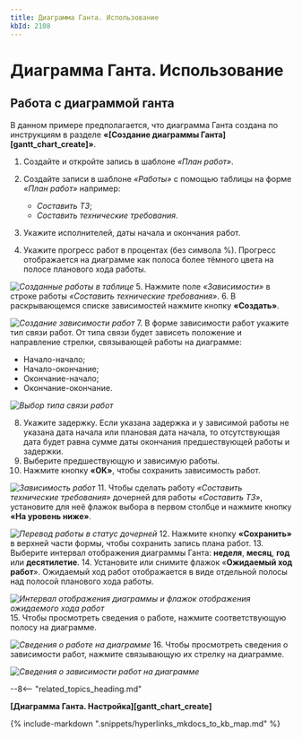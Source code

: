 ```yaml
---
title: Диаграмма Ганта. Использование
kbId: 2108
---
```


# Диаграмма Ганта. Использование

## Работа с диаграммой ганта

В данном примере предполагается, что диаграмма Ганта создана по инструкциям в разделе **«[Создание диаграммы Ганта][gantt_chart_create]»**.

1. Создайте и откройте запись в шаблоне *«План работ»*.
2. Создайте записи в шаблоне *«Работы»* с помощью таблицы на форме *«План работ»* например:

    - *Составить ТЗ*;
    - *Составить технические требования*.
3. Укажите исполнителей, даты начала и окончания работ.
4. Укажите прогресс работ в процентах (без символа %). Прогресс отображается на диаграмме как полоса более тёмного цвета на полосе планового хода работы.

_![Созданные работы в таблице](https://kb.comindware.ru/assets/using_gantt_chart_example_works.png)_
5. Нажмите поле *«Зависимости»* в строке работы *«Составить технические требования»*.
6. В раскрывающемся списке зависимостей нажмите кнопку **«Создать»**.

_![Создание зависимости работ](https://kb.comindware.ru/assets/using_gantt_chart_example_create_dependency.png)_
7. В форме зависимости работ укажите тип связи работ. От типа связи будет зависеть положение и направление стрелки, связывающей работы на диаграмме:

- Начало-начало;
- Начало-окончание;
- Окончание-начало;
- Окончание-окончание.

_![Выбор типа связи работ](https://kb.comindware.ru/assets/using_gantt_chart_link_types.png)_

8. Укажите задержку. Если указана задержка и у зависимой работы не указана дата начала или плановая дата начала, то отсутствующая дата будет равна сумме даты окончания предшествующей работы и задержки.
9. Выберите предшествующую и зависимую работы.
10. Нажмите кнопку **«OK»**, чтобы сохранить зависимость работ.

_![Зависимость работ](https://kb.comindware.ru/assets/using_gantt_chart_dependency_example.png)_
11. Чтобы сделать работу *«Составить технические требования»* дочерней для работы *«Составить ТЗ»*, установите для неё флажок выбора в первом столбце и нажмите кнопку **«На уровень ниже»**.

_![Перевод работы в статус дочерней](https://kb.comindware.ru/assets/using_gantt_chart_child_work_example.png)_
12. Нажмите кнопку **«Сохранить»** в верхней части формы, чтобы сохранить запись плана работ.
13. Выберите интервал отображения диаграммы Ганта: **неделя**, **месяц**, **год** или **десятилетие**.
14. Установите или снимите флажок «**Ожидаемый ход работ**». Ожидаемый ход работ отображается в виде отдельной полосы над полосой планового хода работы.

_![Интервал отображения диаграммы и флажок отображения ожидаемого хода работ](https://kb.comindware.ru/assets/using_gantt_chart_interval.png)_
15. Чтобы просмотреть сведения о работе, нажмите соответствующую полосу на диаграмме.

_![Сведения о работе на диаграмме](https://kb.comindware.ru/assets/using_gantt_chart_work_details.png)_
16. Чтобы просмотреть сведения о зависимости работ, нажмите связывающую их стрелку на диаграмме.

_![Сведения о зависимости работ на диаграмме](https://kb.comindware.ru/assets/using_gantt_chart_dependency_details.png)_

--8<-- "related_topics_heading.md"

**[Диаграмма Ганта. Настройка][gantt_chart_create]**

{% include-markdown ".snippets/hyperlinks_mkdocs_to_kb_map.md" %}
